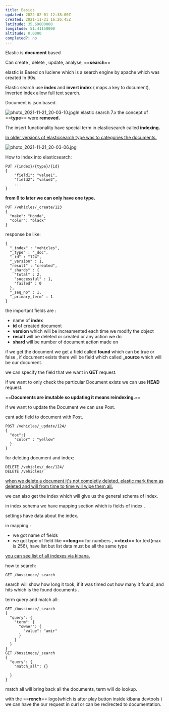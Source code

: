 ```yaml
---
title: Basics
updated: 2022-02-01 12:38:00Z
created: 2021-11-21 16:26:45Z
latitude: 35.69800000
longitude: 51.41150000
altitude: 0.0000
completed?: no
---
```


Elastic is **document** based

Can create , delete , update, analyse, ==**search**==

elastic is Based on luciene which is a search engine by apache which was created In 90s.

Elastic search use **index** and **invert index** ( maps a key to document), Inverted index allow full text search.

Document is json based.

![photo_2021-11-21_20-03-10.jpg](../../../_resources/photo_2021-11-21_20-03-10.jpg)In elastic search 7.x the concept of ==**type**== were **removed.**

The insert functionality have special term in elasticsearch called **indexing.**

<ins>In older versions of elasticsearch type was to categories the documents.</ins>

![photo_2021-11-21_20-03-06.jpg](../../../_resources/photo_2021-11-21_20-03-06.jpg)

How to Index into elasticsearch:

```
PUT /{index}/{type}/{id}
{
    "field1": "value1",
    "field2": "value2",
    ...
}
```

**from 6 to later we can only have one type.**

```
PUT /vehicles/_create/123
{
  "make": "Honda",
  "color": "black"
}
```

response be like:

```
{
  "_index" : "vehicles",
  "_type" : "_doc",
  "_id" : "124",
  "_version" : 1,
  "result" : "created",
  "_shards" : {
    "total" : 2,
    "successful" : 1,
    "failed" : 0
  },
  "_seq_no" : 1,
  "_primary_term" : 1
}
```

the important fields are :

- name of **index**
- **id** of created document
- **version** which will be increamented each time we modify the object
- **result** will be deleted or created or any action we do
- **shard** will be number of document action made on

if we get the document we get a field called **found** which can be true or false , if document exists there will be field which called **_source** which will be our document.

we can specify the field that we want in **GET** request.

if we want to only check the particular Document exists we can use **HEAD** request.

==**Documents are imutable so updating it means reindexing.**==

if we want to update the Document we can use Post.

cant add field to document with Post.

```
POST /vehicles/_update/124/
{
  "doc":{ 
    "color" : "yellow"
  }
}
```

for deleting document and index:

```
DELETE /vehicles/_doc/124/
DELETE /vehicles/
```

<ins>when we delete a document it's not completly deleted, elastic mark them as deleted and will from time to time will wipe them all.</ins>

we can also get the index which will give us the general schema of index.

in index schema we have mapping section which is fields of index .

settings have data about the index.

in mapping :

- we got name of fields
- we got type of field like ==**long**== for numbers , ==**text**== for text(max is 256), have list but list data must be all the same type

<ins>you can see list of all indexes via kibana.</ins>

how to search:

```
GET /bussinece/_search
```

search will show how long it took, if it was timed out how many it found, and hits which is the found documents .

term query and match all:

```
GET /bussinece/_search
{
  "query": {
    "term": {
      "owner": {
        "value": "amir"
      }
    }
  }
}
GET /bussinece/_search
{
  "query": {
    "match_all": {}
    
  }
}
```

match all will bring back all the documents, term will do lookup.

with the ==**rench**== logo(which is after play button inside kibana devtools ) we can have the our request in curl or can be redirected to documentation.